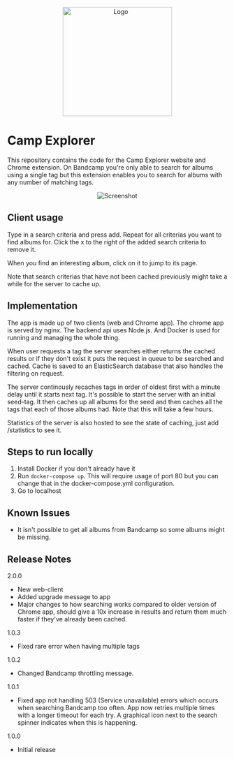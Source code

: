 <p align="center">
  <img src="http://campexplorer.io/campexplorer.svg" alt="Logo" width="250" />
</p>

# Camp Explorer
This repository contains the code for the Camp Explorer website and Chrome extension. On Bandcamp you're only able to search for albums using a single tag but this extension enables you to search for albums with any number of matching tags.

<p align="center">
  <img src="http://i.imgur.com/IAnsx3i.png" alt="Screenshot" />
</p>

## Client usage
Type in a search criteria and press add. Repeat for all criterias you want to find albums for. Click the x to the right of the added search criteria to remove it.

When you find an interesting album, click on it to jump to its page.

Note that search criterias that have not been cached previously might take a while for the server to cache up.

## Implementation
The app is made up of two clients (web and Chrome app). The chrome app is served by nginx. The backend api uses Node.js. And Docker is used for running and managing the whole thing.

When user requests a tag the server searches either returns the cached results or if they don't exist it puts the request in queue to be searched and cached. Cache is saved to an ElasticSearch database that also handles the filtering on request.

The server continously recaches tags in order of oldest first with a minute delay until it starts next tag. It's possible to start the server with an initial seed-tag. It then caches up all albums for the seed and then caches all the tags that each of those albums had. Note that this will take a few hours.

Statistics of the server is also hosted to see the state of caching, just add /statistics to see it.

## Steps to run locally

1) Install Docker if you don't already have it
2) Run `docker-compose up`. This will require usage of port 80 but you can change that in the docker-compose.yml configuration.
3) Go to localhost

## Known Issues
- It isn't possible to get all albums from Bandcamp so some albums might be missing.

## Release Notes
2.0.0
- New web-client
- Added upgrade message to app
- Major changes to how searching works compared to older version of Chrome app, should give a 10x increase in results and return them much faster if they've already been cached.

1.0.3
- Fixed rare error when having multiple tags

1.0.2
- Changed Bandcamp throttling message.

1.0.1
- Fixed app not handling 503 (Service unavailable) errors which occurs when searching Bandcamp too often. App now retries multiple times with a longer timeout for each try. A graphical icon next to the search spinner indicates when this is happening.

1.0.0
- Initial release
